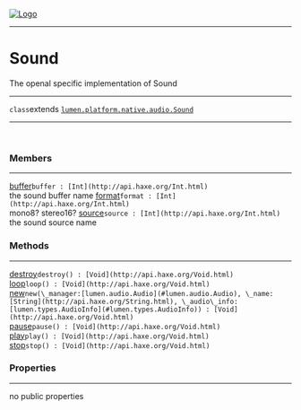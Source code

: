 
[![Logo](../../../images/logo.png)](../../../api/index.html)

---



<h1>Sound</h1>

The openal specific implementation of Sound

---

`class`extends <code><span>[lumen.platform.native.audio.Sound]()</span></code>
<span class="meta">

</span>


---

&nbsp;
&nbsp;

<h3>Members</h3> <hr/><span class="member apipage">
            <a name="buffer"><a class="lift" href="#buffer">buffer</a></a><code class="signature apipage">buffer : [Int](http://api.haxe.org/Int.html)</code><br/></span>
        <span class="small_desc_flat">the sound buffer name</span><span class="member apipage">
            <a name="format"><a class="lift" href="#format">format</a></a><code class="signature apipage">format : [Int](http://api.haxe.org/Int.html)</code><br/></span>
        <span class="small_desc_flat">mono8? stereo16?</span><span class="member apipage">
            <a name="source"><a class="lift" href="#source">source</a></a><code class="signature apipage">source : [Int](http://api.haxe.org/Int.html)</code><br/></span>
        <span class="small_desc_flat">the sound source name</span>

<h3>Methods</h3> <hr/><span class="method apipage">
            <a name="destroy"><a class="lift" href="#destroy">destroy</a></a><code class="signature apipage">destroy() : [Void](http://api.haxe.org/Void.html)</code><br/><span class="small_desc_flat"></span>
        </span>
    <span class="method apipage">
            <a name="loop"><a class="lift" href="#loop">loop</a></a><code class="signature apipage">loop() : [Void](http://api.haxe.org/Void.html)</code><br/><span class="small_desc_flat"></span>
        </span>
    <span class="method apipage">
            <a name="new"><a class="lift" href="#new">new</a></a><code class="signature apipage">new(\_manager:<span>[lumen.audio.Audio](#lumen.audio.Audio)</span>, \_name:<span>[String](http://api.haxe.org/String.html)</span>, \_audio\_info:<span>[lumen.types.AudioInfo](#lumen.types.AudioInfo)</span>) : [Void](http://api.haxe.org/Void.html)</code><br/><span class="small_desc_flat"></span>
        </span>
    <span class="method apipage">
            <a name="pause"><a class="lift" href="#pause">pause</a></a><code class="signature apipage">pause() : [Void](http://api.haxe.org/Void.html)</code><br/><span class="small_desc_flat"></span>
        </span>
    <span class="method apipage">
            <a name="play"><a class="lift" href="#play">play</a></a><code class="signature apipage">play() : [Void](http://api.haxe.org/Void.html)</code><br/><span class="small_desc_flat"></span>
        </span>
    <span class="method apipage">
            <a name="stop"><a class="lift" href="#stop">stop</a></a><code class="signature apipage">stop() : [Void](http://api.haxe.org/Void.html)</code><br/><span class="small_desc_flat"></span>
        </span>
    

<h3>Properties</h3> <hr/>no public properties

&nbsp;
&nbsp;
&nbsp;